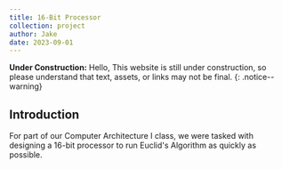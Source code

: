 ```yaml
---
title: 16-Bit Processor
collection: project
author: Jake
date: 2023-09-01
---
```

**Under Construction:** Hello, This website is still under construction, so please understand that text, assets, or links may not be final.
{: .notice--warning}

## Introduction

For part of our Computer Architecture I class, we were tasked with designing a 16-bit processor to run Euclid's Algorithm as quickly as possible.
